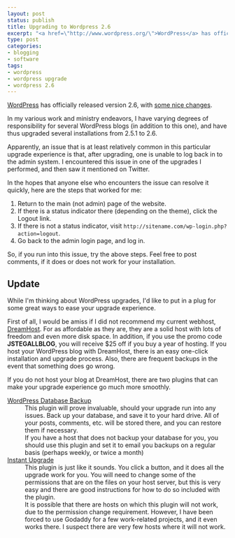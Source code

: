 ```yaml
---
layout: post
status: publish
title: Upgrading to Wordpress 2.6
excerpt: "<a href=\"http://www.wordpress.org/\">WordPress</a> has officially released version 2.6, with <a href=\"http://wordpress.org/development/2008/07/wordpress-26-tyner/\">some nice changes</a>."
type: post
categories:
- blogging
- software
tags:
- wordpress
- wordpress upgrade
- wordpress 2.6
---
```

<a href="http://www.wordpress.org/">WordPress</a> has officially released version 2.6, with <a href="http://wordpress.org/development/2008/07/wordpress-26-tyner/">some nice changes</a>.

In my various work and ministry endeavors, I have varying degrees of responsibility for several WordPress blogs (in addition to this one), and have thus upgraded several installations from 2.5.1 to 2.6.

Apparently, an issue that is at least relatively common in this particular upgrade experience is that, after upgrading, one is unable to log back in to the admin system. I encountered this issue in one of the upgrades I performed, and then saw it mentioned on Twitter.

In the hopes that anyone else who encounters the issue can resolve it quickly, here are the steps that worked for me:
<ol>
	<li>Return to the main (not admin) page of the website.</li>
	<li>If there is a status indicator there (depending on the theme), click the Logout link.</li>
	<li>If there is not a status indicator, visit <code>http://sitename.com/wp-login.php?action=logout</code>.</li>
	<li>Go back to the admin login page, and log in.</li>
</ol>
So, if you run into this issue, try the above steps. Feel free to post comments, if it does or does not work for your installation.
<h2>Update</h2>
While I'm thinking about WordPress upgrades, I'd like to put in a plug for some great ways to ease your upgrade experience.

First of all, I would be amiss if I did not recommend my current webhost, <a href="http://www.dreamhost.com/r.cgi?234834">DreamHost</a>. For as affordable as they are, they are a solid host with lots of freedom and even more disk space. In addition, if you use the promo code <strong>JSTEGALLBLOG</strong>, you will receive $25 off if you buy a year of hosting. If you host your WordPress blog with DreamHost, there is an easy one-click installation and upgrade process. Also, there are frequent backups in the event that something does go wrong.

If you do not host your blog at DreamHost, there are two plugins that can make your upgrade experience go much more smoothly.
<dl>
  <dt><a href="http://www.ilfilosofo.com/blog/wp-db-backup">WordPress Database Backup</a></dt>
  <dd>This plugin will prove invaluable, should your upgrade run into any issues. Back up your database, and save it to your hard drive. All of your posts, comments, etc. will be stored there, and you can restore them if necessary.</dd>
  <dd>If you have a host that does not backup your database for you, you should use this plugin and set it to email you backups on a regular basis (perhaps weekly, or twice a month)</dd>
  <dt><a href="http://www.zirona.com/software/wordpress-instant-upgrade">Instant Upgrade</a></dt>
  <dd>This plugin is just like it sounds. You click a button, and it does all the upgrade work for you. You will need to change some of the permissions that are on the files on your host server, but this is very easy and there are good instructions for how to do so included with the plugin.</dd>
  <dd>It is possible that there are hosts on which this plugin will not work, due to the permission change requirement. However, I have been forced to use Godaddy for a few work-related projects, and it even works there. I suspect there are very few hosts where it will not work.</dd>
</dl>
